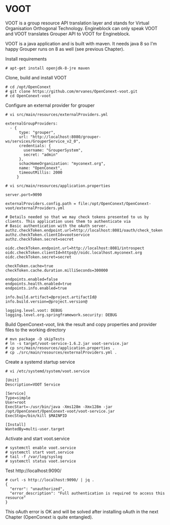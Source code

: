 # VOOT
VOOT is a group resource API translation layer and stands for Virtual Organisation Orthogonal Technology. Engineblock can only speak VOOT and VOOT translates Grouper API to VOOT for Engineblock.

VOOT is a java application and is built with maven. It needs java 8 so I'm happy Grouper runs on 8 as well (see previous Chapter).

Install requirements
```
# apt-get install openjdk-8-jre maven
```
Clone, build and install VOOT
```
# cd /opt/OpenConext
# git clone https://github.com/mrvanes/OpenConext-voot.git
# cd OpenConext-voot
```
Configure an external provider for grouper
```
# vi src/main/resources/externalProviders.yml
```
```
externalGroupProviders:
  - {
      type: "grouper",
      url: "http://localhost:8080/grouper-ws/services/GrouperService_v2_0",
      credentials: {
        username: "GrouperSystem",
        secret: "admin"
      },
      schacHomeOrganization: "myconext.org",
      name: "OpenConext",
      timeoutMillis: 2000
     }
```
```
# vi src/main/resources/application.properties
```
```
server.port=9090

externalProviders.config.path = file:/opt/OpenConext/OpenConext-voot/externalProviders.yml

# Details needed so that we may check tokens presented to us by clients. This application uses them to authenticate via
# Basic authentication with the oAuth server.
authz.checkToken.endpoint.url=http://localhost:8081/oauth/check_token
authz.checkToken.clientId=vootservice
authz.checkToken.secret=secret

oidc.checkToken.endpoint.url=http://localhost:8081/introspect
oidc.checkToken.clientId=https@//oidc.localhost.myconext.org
oidc.checkToken.secret=secret

checkToken.cache=true
checkToken.cache.duration.milliSeconds=300000

endpoints.enabled=false
endpoints.health.enabled=true
endpoints.info.enabled=true

info.build.artifact=@project.artifactId@
info.build.version=@project.version@

logging.level.voot: DEBUG
logging.level.org.springframework.security: DEBUG
```
Build OpenConext-voot, link the result and copy properties and provider files to the working directory
```
# mvn package -D skipTests
# ln -s target/voot-service-1.6.2.jar voot-service.jar
# cp src/main/resources/application.properties .
# cp ./src/main/resources/externalProviders.yml .
```
Create a systemd startup service
```
# vi /etc/systemd/system/voot.service
```
```
[Unit]
Description=VOOT Service

[Service]
Type=simple
User=root
ExecStart=-/usr/bin/java -Xms128m -Xmx128m -jar /opt/OpenConext/OpenConext-voot/voot-service.jar
ExecStop=/bin/kill $MAINPID

[Install]
WantedBy=multi-user.target
```
Activate and start voot.service
```
# systemctl enable voot.service
# systemctl start voot.service
# tail -f /var/log/syslog
# systemctl status voot.service
```
Test http://localhost:9090/
```
# curl -s http://localhost:9090/ | jq .
{
  "error": "unauthorized",
  "error_description": "Full authentication is required to access this resource"
}
```
This oAuth error is OK and will be solved after installing oAuth in the next Chapter (OpenConext is quite entangled).
